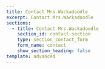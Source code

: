 ```yaml
---
title: Contact Mrs.Wackadoodle
excerpt: Contact Mrs.Wackadoodle
sections:
  - title: Contact Mrs.Wackadoodle
    section_id: contact-section
    type: section_contact_form
    form_name: contact
    show_section_heading: false
template: advanced
---
```

